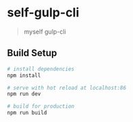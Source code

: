 # self-gulp-cli

> myself gulp-cli

## Build Setup

``` bash
# install dependencies
npm install

# serve with hot reload at localhost:86
npm run dev

# build for production
npm run build
